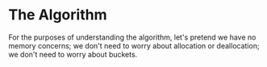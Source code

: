 # The Algorithm

For the purposes of understanding the algorithm, let's pretend we have no memory
concerns; we don't need to worry about allocation or deallocation; we don't need
to worry about buckets.


